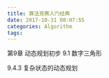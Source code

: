```yaml
---
title: 算法竞赛入门经典
date: 2017-10-31 08:07:55
categories: Algorithm
tags:
---
```


第9章 动态规划初步
9.1 数字三角形

9.4.3 复杂状态的动态规划
